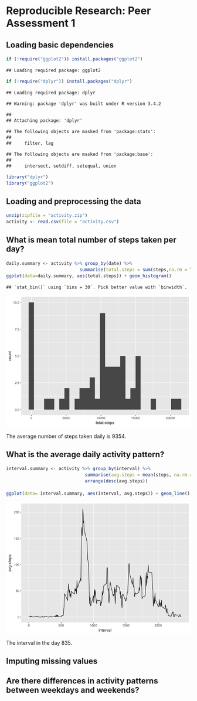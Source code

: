 # Reproducible Research: Peer Assessment 1

## Loading basic dependencies

```r
if (!require("ggplot2")) install.packages("ggplot2")
```

```
## Loading required package: ggplot2
```

```r
if (!require("dplyr")) install.packages("dplyr")
```

```
## Loading required package: dplyr
```

```
## Warning: package 'dplyr' was built under R version 3.4.2
```

```
## 
## Attaching package: 'dplyr'
```

```
## The following objects are masked from 'package:stats':
## 
##     filter, lag
```

```
## The following objects are masked from 'package:base':
## 
##     intersect, setdiff, setequal, union
```

```r
library("dplyr")
library("ggplot2")
```

## Loading and preprocessing the data

```r
unzip(zipfile = "activity.zip")
activity <- read.csv(file = "activity.csv")
```

## What is mean total number of steps taken per day?

```r
daily.summary <- activity %>% group_by(date) %>% 
                            summarise(total.steps = sum(steps,na.rm = T))
ggplot(data=daily.summary, aes(total.steps)) + geom_histogram() 
```

```
## `stat_bin()` using `bins = 30`. Pick better value with `binwidth`.
```

![](PA1_template_files/figure-html/unnamed-chunk-3-1.png)<!-- -->

The average number of steps taken daily is 9354.

## What is the average daily activity pattern?

```r
interval.summary <- activity %>% group_by(interval) %>% 
                              summarise(avg.steps = mean(steps, na.rm = T)) %>% 
                              arrange(desc(avg.steps))

ggplot(data= interval.summary, aes(interval, avg.steps)) + geom_line()
```

![](PA1_template_files/figure-html/unnamed-chunk-4-1.png)<!-- -->

The interval in the day 835.

## Imputing missing values



## Are there differences in activity patterns between weekdays and weekends?
